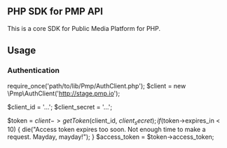 ## PHP SDK for PMP API

This is a core SDK for Public Media Platform for PHP.

## Usage

### Authentication

require_once('path/to/lib/Pmp/AuthClient.php');
$client = new \Pmp\AuthClient('http://stage.pmp.io');

$client_id = '...';
$client_secret = '...';

$token = $client->getToken($client_id, $client_secret);
if ($token->expires_in < 10) {
    die("Access token expires too soon. Not enough time to make a request. Mayday, mayday!");
}
$access_token = $token->access_token;

